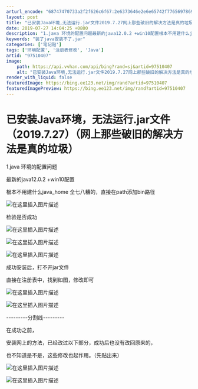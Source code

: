 ```yaml
---
arturl_encode: "68747470733a2f2f626c6f67:2e6373646e2e6e65742f77656978696e5f3434373534303436:2f61727469636c652f64657461696c732f3937353130343037"
layout: post
title: "已安装Java环境,无法运行.jar文件2019.7.27网上那些破旧的解决方法是真的垃圾"
date: 2019-07-27 14:04:25 +0800
description: "1.java 环境的配置问题最新的java12.0.2 +win10配置根本不用建什么java_ho"
keywords: "装了java安装不了.jar"
categories: ['笔记贴']
tags: ['环境配置', '注册表修改', 'Java']
artid: "97510407"
image:
    path: https://api.vvhan.com/api/bing?rand=sj&artid=97510407
    alt: "已安装Java环境,无法运行.jar文件2019.7.27网上那些破旧的解决方法是真的垃圾"
render_with_liquid: false
featuredImage: https://bing.ee123.net/img/rand?artid=97510407
featuredImagePreview: https://bing.ee123.net/img/rand?artid=97510407
---
```


# 已安装Java环境，无法运行.jar文件（2019.7.27）（网上那些破旧的解决方法是真的垃圾）

1.java 环境的配置问题
  
最新的java12.0.2 +win10配置
  
根本不用建什么java\_home 全七八糟的，直接在path添加bin路径

![在这里插入图片描述](https://i-blog.csdnimg.cn/blog_migrate/2d7042bd5a744591296970a7beb1cbd1.png)
  
检验是否成功
  
![在这里插入图片描述](https://i-blog.csdnimg.cn/blog_migrate/ccc309cf657a81943b3c2088cc40a5a3.png)

![在这里插入图片描述](https://i-blog.csdnimg.cn/blog_migrate/bdae1640be381c1587ac6046d57fb690.png)
  
![在这里插入图片描述](https://i-blog.csdnimg.cn/blog_migrate/f7fb7b1be06d5658d2558608cb1c1a7b.png)

成功安装后，打不开jar文件

直接在注册表中，找到如图，修改即可
  
![在这里插入图片描述](https://i-blog.csdnimg.cn/blog_migrate/2a5d9193d0c8132c0f5be0944eb2d9b1.png)
  
![在这里插入图片描述](https://i-blog.csdnimg.cn/blog_migrate/1f0233e07cc60aca817a209b96e607f2.png)
  
---------分割线---------
  
在成功之前，
  
安装网上的方法，已经改过以下部分，成功后也没有改回原来的，
  
也不知道是不是，这些修改也起作用。（先贴出来）

![在这里插入图片描述](https://i-blog.csdnimg.cn/blog_migrate/72212e038b74f7d82b8e662c640269be.png)
  
![在这里插入图片描述](https://i-blog.csdnimg.cn/blog_migrate/02b23726e5d80f41c311ae96ed2cbd26.png)